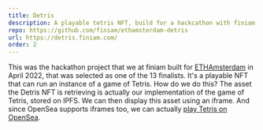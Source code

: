 ```yaml
---
title: Detris
description: A playable tetris NFT, build for a hackcathon with finiam.
repo: https://github.com/finiam/ethamsterdam-detris
url: https://detris.finiam.com/
order: 2
---
```


This was the hackathon project that we at finiam built for [ETHAmsterdam](https://amsterdam.ethglobal.com/) in April 2022, that was selected as one of the 13 finalists. It's a playable NFT that can run an instance of a game of Tetris. How do we do this? The asset the Detris NFT is retrieving is actually our implementation of the game of Tetris, stored on IPFS. We can then display this asset using an iframe. And since OpenSea supports iframes too, we can actually [play Tetris on OpenSea](https://opensea.io/assets/ethereum/0xbdc105c068715d57860702da9fa0c5ead11fba51/2).